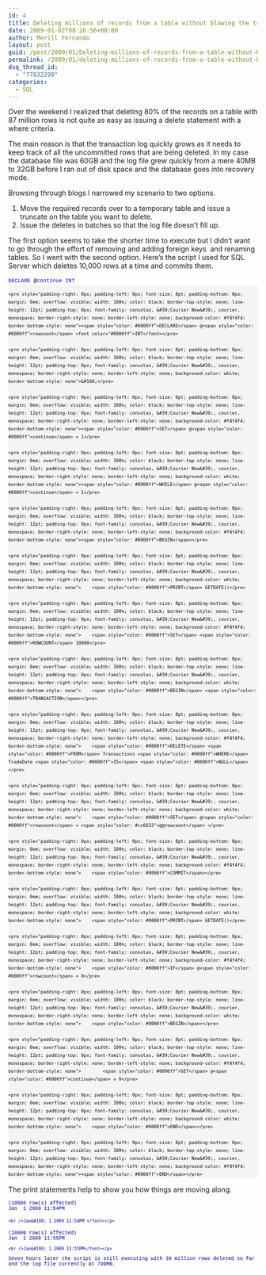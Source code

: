 ```yaml
---
id: 4
title: Deleting millions of records from a table without blowing the transaction log
date: 2009-01-02T08:26:56+00:00
author: Merill Fernando
layout: post
guid: /post/2009/01/Deleting-millions-of-records-from-a-table-without-blowing-the-transaction-log.aspx
permalink: /2009/01/deleting-millions-of-records-from-a-table-without-blowing-the-transaction-log/
dsq_thread_id:
  - "77832290"
categories:
  - SQL
---
```

<p>Over the weekend I realized that deleting 80% of the records on a table with 87 million rows is not quite as easy as issuing a delete statement with a where criteria.</p>  <p>The main reason is that the transaction log quickly grows as it needs to keep track of all the uncommitted rows that are being deleted. In my case the database file was 60GB and the log file grew quickly from a mere 40MB to 32GB before I ran out of disk space and the database goes into recovery mode.</p>  <p>Browsing through blogs I narrowed my scenario to two options.</p>  <ol>   <li>Move the required records over to a temporary table and issue a truncate on the table you want to delete.</li>    <li>Issue the deletes in batches so that the log file doesn’t fill up.</li> </ol>  <p>The first option seems to take the shorter time to execute but I didn’t want to go through the effort of removing and adding foreign keys&#160; and renaming tables. So I went with the second option. Here’s the script I used for SQL Server which deletes 10,000 rows at a time and commits them.</p>  <div>   <div style="padding-right: 0px; padding-left: 0px; font-size: 8pt; padding-bottom: 0px; overflow: visible; width: 100%; color: black; border-top-style: none; line-height: 12pt; padding-top: 0px; font-family: consolas, &#39;Courier New&#39;, courier, monospace; border-right-style: none; border-left-style: none; background-color: #f4f4f4; border-bottom-style: none">     <pre style="padding-right: 0px; padding-left: 0px; font-size: 8pt; padding-bottom: 0px; margin: 0em; overflow: visible; width: 100%; color: black; border-top-style: none; line-height: 12pt; padding-top: 0px; font-family: consolas, &#39;Courier New&#39;, courier, monospace; border-right-style: none; border-left-style: none; background-color: white; border-bottom-style: none"><span style="color: #0000ff">DECLARE</span> @<span style="color: #0000ff">continue</span> <span style="color: #0000ff">INT</span></pre>

    <pre style="padding-right: 0px; padding-left: 0px; font-size: 8pt; padding-bottom: 0px; margin: 0em; overflow: visible; width: 100%; color: black; border-top-style: none; line-height: 12pt; padding-top: 0px; font-family: consolas, &#39;Courier New&#39;, courier, monospace; border-right-style: none; border-left-style: none; background-color: #f4f4f4; border-bottom-style: none"><span style="color: #0000ff">DECLARE</span> @<span style="color: #0000ff">rowcount</span> <font color="#0000ff">INT</font></pre>

    <pre style="padding-right: 0px; padding-left: 0px; font-size: 8pt; padding-bottom: 0px; margin: 0em; overflow: visible; width: 100%; color: black; border-top-style: none; line-height: 12pt; padding-top: 0px; font-family: consolas, &#39;Courier New&#39;, courier, monospace; border-right-style: none; border-left-style: none; background-color: white; border-bottom-style: none">&#160;</pre>

    <pre style="padding-right: 0px; padding-left: 0px; font-size: 8pt; padding-bottom: 0px; margin: 0em; overflow: visible; width: 100%; color: black; border-top-style: none; line-height: 12pt; padding-top: 0px; font-family: consolas, &#39;Courier New&#39;, courier, monospace; border-right-style: none; border-left-style: none; background-color: #f4f4f4; border-bottom-style: none"><span style="color: #0000ff">SET</span> @<span style="color: #0000ff">continue</span> = 1</pre>

    <pre style="padding-right: 0px; padding-left: 0px; font-size: 8pt; padding-bottom: 0px; margin: 0em; overflow: visible; width: 100%; color: black; border-top-style: none; line-height: 12pt; padding-top: 0px; font-family: consolas, &#39;Courier New&#39;, courier, monospace; border-right-style: none; border-left-style: none; background-color: white; border-bottom-style: none"><span style="color: #0000ff">WHILE</span> @<span style="color: #0000ff">continue</span> = 1</pre>

    <pre style="padding-right: 0px; padding-left: 0px; font-size: 8pt; padding-bottom: 0px; margin: 0em; overflow: visible; width: 100%; color: black; border-top-style: none; line-height: 12pt; padding-top: 0px; font-family: consolas, &#39;Courier New&#39;, courier, monospace; border-right-style: none; border-left-style: none; background-color: #f4f4f4; border-bottom-style: none"><span style="color: #0000ff">BEGIN</span></pre>

    <pre style="padding-right: 0px; padding-left: 0px; font-size: 8pt; padding-bottom: 0px; margin: 0em; overflow: visible; width: 100%; color: black; border-top-style: none; line-height: 12pt; padding-top: 0px; font-family: consolas, &#39;Courier New&#39;, courier, monospace; border-right-style: none; border-left-style: none; background-color: white; border-bottom-style: none">    <span style="color: #0000ff">PRINT</span> GETDATE()</pre>

    <pre style="padding-right: 0px; padding-left: 0px; font-size: 8pt; padding-bottom: 0px; margin: 0em; overflow: visible; width: 100%; color: black; border-top-style: none; line-height: 12pt; padding-top: 0px; font-family: consolas, &#39;Courier New&#39;, courier, monospace; border-right-style: none; border-left-style: none; background-color: #f4f4f4; border-bottom-style: none">    <span style="color: #0000ff">SET</span> <span style="color: #0000ff">ROWCOUNT</span> 10000</pre>

    <pre style="padding-right: 0px; padding-left: 0px; font-size: 8pt; padding-bottom: 0px; margin: 0em; overflow: visible; width: 100%; color: black; border-top-style: none; line-height: 12pt; padding-top: 0px; font-family: consolas, &#39;Courier New&#39;, courier, monospace; border-right-style: none; border-left-style: none; background-color: white; border-bottom-style: none">    <span style="color: #0000ff">BEGIN</span> <span style="color: #0000ff">TRANSACTION</span></pre>

    <pre style="padding-right: 0px; padding-left: 0px; font-size: 8pt; padding-bottom: 0px; margin: 0em; overflow: visible; width: 100%; color: black; border-top-style: none; line-height: 12pt; padding-top: 0px; font-family: consolas, &#39;Courier New&#39;, courier, monospace; border-right-style: none; border-left-style: none; background-color: #f4f4f4; border-bottom-style: none">    <span style="color: #0000ff">DELETE</span> <span style="color: #0000ff">FROM</span> Transactions <span style="color: #0000ff">WHERE</span>  TradeDate <span style="color: #0000ff">IS</span> <span style="color: #0000ff">NULL</span></pre>

    <pre style="padding-right: 0px; padding-left: 0px; font-size: 8pt; padding-bottom: 0px; margin: 0em; overflow: visible; width: 100%; color: black; border-top-style: none; line-height: 12pt; padding-top: 0px; font-family: consolas, &#39;Courier New&#39;, courier, monospace; border-right-style: none; border-left-style: none; background-color: white; border-bottom-style: none">    <span style="color: #0000ff">SET</span> @<span style="color: #0000ff">rowcount</span> = <span style="color: #cc6633">@@rowcount</span> </pre>

    <pre style="padding-right: 0px; padding-left: 0px; font-size: 8pt; padding-bottom: 0px; margin: 0em; overflow: visible; width: 100%; color: black; border-top-style: none; line-height: 12pt; padding-top: 0px; font-family: consolas, &#39;Courier New&#39;, courier, monospace; border-right-style: none; border-left-style: none; background-color: #f4f4f4; border-bottom-style: none">    <span style="color: #0000ff">COMMIT</span></pre>

    <pre style="padding-right: 0px; padding-left: 0px; font-size: 8pt; padding-bottom: 0px; margin: 0em; overflow: visible; width: 100%; color: black; border-top-style: none; line-height: 12pt; padding-top: 0px; font-family: consolas, &#39;Courier New&#39;, courier, monospace; border-right-style: none; border-left-style: none; background-color: white; border-bottom-style: none">    <span style="color: #0000ff">PRINT</span> GETDATE()</pre>

    <pre style="padding-right: 0px; padding-left: 0px; font-size: 8pt; padding-bottom: 0px; margin: 0em; overflow: visible; width: 100%; color: black; border-top-style: none; line-height: 12pt; padding-top: 0px; font-family: consolas, &#39;Courier New&#39;, courier, monospace; border-right-style: none; border-left-style: none; background-color: #f4f4f4; border-bottom-style: none">    <span style="color: #0000ff">IF</span> @<span style="color: #0000ff">rowcount</span> = 0</pre>

    <pre style="padding-right: 0px; padding-left: 0px; font-size: 8pt; padding-bottom: 0px; margin: 0em; overflow: visible; width: 100%; color: black; border-top-style: none; line-height: 12pt; padding-top: 0px; font-family: consolas, &#39;Courier New&#39;, courier, monospace; border-right-style: none; border-left-style: none; background-color: white; border-bottom-style: none">    <span style="color: #0000ff">BEGIN</span></pre>

    <pre style="padding-right: 0px; padding-left: 0px; font-size: 8pt; padding-bottom: 0px; margin: 0em; overflow: visible; width: 100%; color: black; border-top-style: none; line-height: 12pt; padding-top: 0px; font-family: consolas, &#39;Courier New&#39;, courier, monospace; border-right-style: none; border-left-style: none; background-color: #f4f4f4; border-bottom-style: none">        <span style="color: #0000ff">SET</span> @<span style="color: #0000ff">continue</span> = 0</pre>

    <pre style="padding-right: 0px; padding-left: 0px; font-size: 8pt; padding-bottom: 0px; margin: 0em; overflow: visible; width: 100%; color: black; border-top-style: none; line-height: 12pt; padding-top: 0px; font-family: consolas, &#39;Courier New&#39;, courier, monospace; border-right-style: none; border-left-style: none; background-color: white; border-bottom-style: none">    <span style="color: #0000ff">END</span></pre>

    <pre style="padding-right: 0px; padding-left: 0px; font-size: 8pt; padding-bottom: 0px; margin: 0em; overflow: visible; width: 100%; color: black; border-top-style: none; line-height: 12pt; padding-top: 0px; font-family: consolas, &#39;Courier New&#39;, courier, monospace; border-right-style: none; border-left-style: none; background-color: #f4f4f4; border-bottom-style: none"><span style="color: #0000ff">END</span></pre>
  </div>
</div>

<p>The print statements help to show you how things are moving along.</p>

<p><font face="Courier New" color="#000080" size="1">(10000 row(s) affected)
    <br />Jan&#160; 1 2009 11:54PM

    <br />Jan&#160; 1 2009 11:54PM </font></p>

<p><font face="Courier New" color="#000080" size="1">(10000 row(s) affected)
    <br />Jan&#160; 1 2009 11:55PM

    <br />Jan&#160; 1 2009 11:55PM</font></p>

<p>Seven hours later the script is still executing with 39 million rows deleted so far and the log file currently at 700MB.</p>